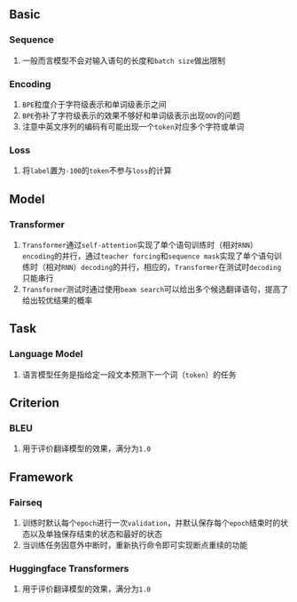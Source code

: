 Basic
-----------

### Sequence

1.  一般而言模型不会对输入语句的长度和`batch size`做出限制

### Encoding

1.  `BPE`粒度介于字符级表示和单词级表示之间
2.  `BPE`弥补了字符级表示的效果不够好和单词级表示出现`OOV`的问题
3.  注意中英文序列的编码有可能出现一个`token`对应多个字符或单词

### Loss

1. 将`label`置为`-100`的`token`不参与`loss`的计算

Model
-----------

### Transformer

1.  `Transformer`通过`self-attention`实现了单个语句训练时（相对`RNN`）`encoding`的并行，通过`teacher forcing`和`sequence mask`实现了单个语句训练时（相对`RNN`）`decoding`的并行，相应的，`Transformer`在测试时`decoding`只能串行
2.  `Transformer`测试时通过使用`beam search`可以给出多个候选翻译语句，提高了给出较优结果的概率

Task
-----------

### Language Model

1.  语言模型任务是指给定一段文本预测下一个词（`token`）的任务

Criterion
-----------

### BLEU

1. 用于评价翻译模型的效果，满分为`1.0`

Framework
-----------

### Fairseq

1. 训练时默认每个`epoch`进行一次`validation`，并默认保存每个`epoch`结束时的状态以及单独保存结束的状态和最好的状态
2. 当训练任务因意外中断时，重新执行命令即可实现断点重续的功能

### Huggingface Transformers

1. 用于评价翻译模型的效果，满分为`1.0`
